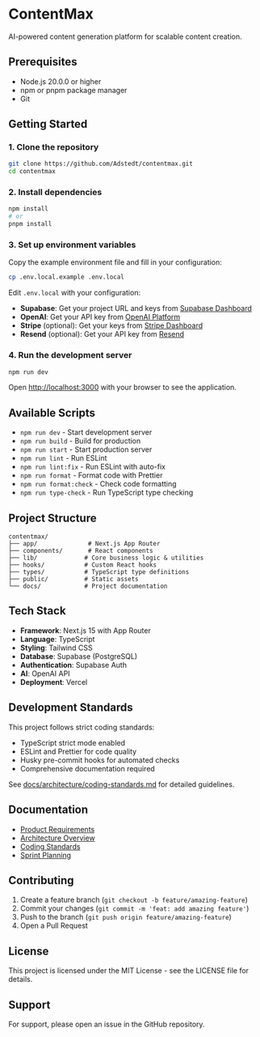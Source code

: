 # ContentMax

AI-powered content generation platform for scalable content creation.

## Prerequisites

- Node.js 20.0.0 or higher
- npm or pnpm package manager
- Git

## Getting Started

### 1. Clone the repository

```bash
git clone https://github.com/Adstedt/contentmax.git
cd contentmax
```

### 2. Install dependencies

```bash
npm install
# or
pnpm install
```

### 3. Set up environment variables

Copy the example environment file and fill in your configuration:

```bash
cp .env.local.example .env.local
```

Edit `.env.local` with your configuration:
- **Supabase**: Get your project URL and keys from [Supabase Dashboard](https://supabase.com)
- **OpenAI**: Get your API key from [OpenAI Platform](https://platform.openai.com)
- **Stripe** (optional): Get your keys from [Stripe Dashboard](https://stripe.com)
- **Resend** (optional): Get your API key from [Resend](https://resend.com)

### 4. Run the development server

```bash
npm run dev
```

Open [http://localhost:3000](http://localhost:3000) with your browser to see the application.

## Available Scripts

- `npm run dev` - Start development server
- `npm run build` - Build for production
- `npm run start` - Start production server
- `npm run lint` - Run ESLint
- `npm run lint:fix` - Run ESLint with auto-fix
- `npm run format` - Format code with Prettier
- `npm run format:check` - Check code formatting
- `npm run type-check` - Run TypeScript type checking

## Project Structure

```
contentmax/
├── app/              # Next.js App Router
├── components/       # React components
├── lib/             # Core business logic & utilities
├── hooks/           # Custom React hooks
├── types/           # TypeScript type definitions
├── public/          # Static assets
└── docs/            # Project documentation
```

## Tech Stack

- **Framework**: Next.js 15 with App Router
- **Language**: TypeScript
- **Styling**: Tailwind CSS
- **Database**: Supabase (PostgreSQL)
- **Authentication**: Supabase Auth
- **AI**: OpenAI API
- **Deployment**: Vercel

## Development Standards

This project follows strict coding standards:
- TypeScript strict mode enabled
- ESLint and Prettier for code quality
- Husky pre-commit hooks for automated checks
- Comprehensive documentation required

See [docs/architecture/coding-standards.md](docs/architecture/coding-standards.md) for detailed guidelines.

## Documentation

- [Product Requirements](docs/prd.md)
- [Architecture Overview](docs/architecture/)
- [Coding Standards](docs/architecture/coding-standards.md)
- [Sprint Planning](docs/stories/)

## Contributing

1. Create a feature branch (`git checkout -b feature/amazing-feature`)
2. Commit your changes (`git commit -m 'feat: add amazing feature'`)
3. Push to the branch (`git push origin feature/amazing-feature`)
4. Open a Pull Request

## License

This project is licensed under the MIT License - see the LICENSE file for details.

## Support

For support, please open an issue in the GitHub repository.